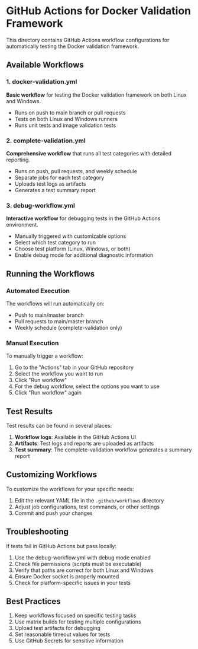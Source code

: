 # GitHub Actions for Docker Validation Framework

This directory contains GitHub Actions workflow configurations for automatically testing the Docker validation framework.

## Available Workflows

### 1. docker-validation.yml

**Basic workflow** for testing the Docker validation framework on both Linux and Windows.

- Runs on push to main branch or pull requests
- Tests on both Linux and Windows runners
- Runs unit tests and image validation tests

### 2. complete-validation.yml

**Comprehensive workflow** that runs all test categories with detailed reporting.

- Runs on push, pull requests, and weekly schedule
- Separate jobs for each test category
- Uploads test logs as artifacts
- Generates a test summary report

### 3. debug-workflow.yml

**Interactive workflow** for debugging tests in the GitHub Actions environment.

- Manually triggered with customizable options
- Select which test category to run
- Choose test platform (Linux, Windows, or both)
- Enable debug mode for additional diagnostic information

## Running the Workflows

### Automated Execution

The workflows will run automatically on:
- Push to main/master branch
- Pull requests to main/master branch
- Weekly schedule (complete-validation only)

### Manual Execution

To manually trigger a workflow:

1. Go to the "Actions" tab in your GitHub repository
2. Select the workflow you want to run
3. Click "Run workflow"
4. For the debug workflow, select the options you want to use
5. Click "Run workflow" again

## Test Results

Test results can be found in several places:

1. **Workflow logs**: Available in the GitHub Actions UI
2. **Artifacts**: Test logs and reports are uploaded as artifacts
3. **Test summary**: The complete-validation workflow generates a summary report

## Customizing Workflows

To customize the workflows for your specific needs:

1. Edit the relevant YAML file in the `.github/workflows` directory
2. Adjust job configurations, test commands, or other settings
3. Commit and push your changes

## Troubleshooting

If tests fail in GitHub Actions but pass locally:

1. Use the debug-workflow.yml with debug mode enabled
2. Check file permissions (scripts must be executable)
3. Verify that paths are correct for both Linux and Windows
4. Ensure Docker socket is properly mounted
5. Check for platform-specific issues in your tests

## Best Practices

1. Keep workflows focused on specific testing tasks
2. Use matrix builds for testing multiple configurations
3. Upload test artifacts for debugging
4. Set reasonable timeout values for tests
5. Use GitHub Secrets for sensitive information
